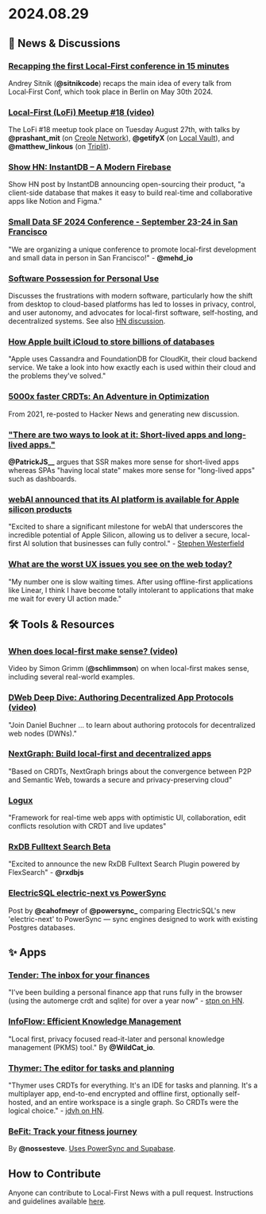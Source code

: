 # 2024.08.29

## 📰 News & Discussions 

### [Recapping the first Local‑First conference in 15 minutes](https://evilmartians.com/chronicles/recapping-the-first-local-first-conference-in-15-minutes)
Andrey Sitnik (**@sitnikcode**) recaps the main idea of every talk from Local‑First Conf, which took place in Berlin on May 30th 2024.

### [Local-First (LoFi) Meetup #18 (video)](https://www.youtube.com/watch?v=F6a78MtPUSw&list=PLTbD2QA-VMnXFsLbuPGz1H-Najv9MD2-H&index=22)
The LoFi #18 meetup took place on Tuesday August 27th, with talks by **@prashant_mit** (on [Creole Network](https://shovel.company/)), **@getifyX** (on [Local Vault](https://github.com/mylofi/local-vault)), and **@matthew_linkous** (on [Triplit](https://www.triplit.dev/)). 

### [Show HN: InstantDB – A Modern Firebase](https://news.ycombinator.com/item?id=41322281)
Show HN post by InstantDB announcing open-sourcing their product, "a client-side database that makes it easy to build real-time and collaborative apps like Notion and Figma."

### [Small Data SF 2024 Conference - September 23-24 in San Francisco](https://www.smalldatasf.com/2024/)
"We are organizing a unique conference to promote local-first development and small data in person in San Francisco!" - **@mehd_io**

### [Software Possession for Personal Use](https://olano.dev/blog/software-possession-for-personal-use/)
Discusses the frustrations with modern software, particularly how the shift from desktop to cloud-based platforms has led to losses in privacy, control, and user autonomy, and advocates for local-first software, self-hosting, and decentralized systems. See also [HN discussion](https://news.ycombinator.com/item?id=41300888).

### [How Apple built iCloud to store billions of databases](https://read.engineerscodex.com/p/how-apple-built-icloud-to-store-billions)
"Apple uses Cassandra and FoundationDB for CloudKit, their cloud backend service. We take a look into how exactly each is used within their cloud and the problems they've solved."

### [5000x faster CRDTs: An Adventure in Optimization](https://news.ycombinator.com/item?id=41372833)
From 2021, re-posted to Hacker News and generating new discussion. 

### ["There are two ways to look at it: Short-lived apps and long-lived apps."](https://x.com/PatrickJS__/status/1827484768902246833)
**@PatrickJS\_\_** argues that SSR makes more sense for short-lived apps whereas SPAs "having local state" makes more sense for "long-lived apps" such as dashboards.

### [webAI announced that its AI platform is available for Apple silicon products](https://www.webai.com/blog-posts/webai-to-democratize-access-to-ai-by-offering-secure-cloud-alternative-on-apple-silicon)
"Excited to share a significant milestone for webAI that underscores the incredible potential of Apple Silicon, allowing us to deliver a secure, local-first AI solution that businesses can fully control." - [Stephen Westerfield](https://www.linkedin.com/feed/update/urn:li:activity:7234597175408615424/)

### [What are the worst UX issues you see on the web today?](https://www.reddit.com/r/UXDesign/comments/1f3hr8x/what_are_the_worst_ux_issues_you_see_on_the_web/)
"My number one is slow waiting times. After using offline-first applications like Linear, I think I have become totally intolerant to applications that make me wait for every UI action made."


## 🛠️ Tools & Resources

### [When does local-first make sense? (video)](https://www.youtube.com/watch?v=vLRtC53rwCg)
Video by Simon Grimm (**@schlimmson**) on when local-first makes sense, including several real-world examples.

### [DWeb Deep Dive: Authoring Decentralized App Protocols (video)](https://www.youtube.com/watch?v=Wh5Cndgcc_E)
"Join Daniel Buchner ... to learn about authoring protocols for decentralized web nodes (DWNs)."

### [NextGraph: Build local-first and decentralized apps](https://nextgraph.org/)
"Based on CRDTs, NextGraph brings about the convergence between P2P and Semantic Web, towards a secure and privacy-preserving cloud"

### [Logux](https://logux.org/)
"Framework for real-time web apps with optimistic UI, collaboration, edit conflicts resolution with CRDT and live updates"

### [RxDB Fulltext Search Beta](https://rxdb.info/fulltext-search.html)
"Excited to announce the new RxDB Fulltext Search Plugin powered by FlexSearch" - **@rxdbjs**

### [ElectricSQL electric-next vs PowerSync](https://www.powersync.com/blog/electricsql-electric-next-vs-powersync)
Post by **@cahofmeyr** of **@powersync_** comparing ElectricSQL's new 'electric-next' to PowerSync — sync engines designed to work with existing Postgres databases.


## ✨ Apps

### [Tender: The inbox for your finances](https://tender.run/)
"I’ve been building a personal finance app that runs fully in the browser (using the automerge crdt and sqlite) for over a year now" - [stpn on HN](https://news.ycombinator.com/item?id=41343192).

### [InfoFlow: Efficient Knowledge Management](https://www.infoflow.app/)
"Local first, privacy focused read-it-later and personal knowledge management (PKMS) tool." By **@WildCat_io**.

### [Thymer: The editor for tasks and planning](https://thymer.com/)
"Thymer uses CRDTs for everything. It's an IDE for tasks and planning. It's a multiplayer app, end-to-end encrypted and offline first, optionally self-hosted, and an entire workspace is a single graph. So CRDTs were the logical choice." - [jdvh on HN](https://news.ycombinator.com/item?id=41374429).

### [BeFit: Track your fitness journey](https://trybefit.app/)
By **@nossesteve**. [Uses PowerSync and Supabase](https://x.com/nossesteve/status/1828119128168878219).


## How to Contribute
Anyone can contribute to Local-First News with a pull request. Instructions and guidelines available [here](https://github.com/localfirstnews/localfirstnews).

